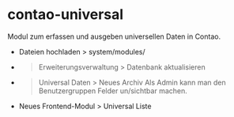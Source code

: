 contao-universal
================

Modul zum erfassen und ausgeben universellen Daten in Contao.

- Dateien hochladen > system/modules/
- > Erweiterungsverwaltung > Datenbank aktualisieren

- > Universal Daten > Neues Archiv
Als Admin kann man den Benutzergruppen Felder un/sichtbar machen.

- Neues Frontend-Modul > Universal Liste
